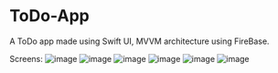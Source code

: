# ToDo-App
A ToDo app made using Swift UI, MVVM architecture using FireBase.

Screens:
![image](https://github.com/shreya20singh/ToDo-App/assets/23652464/50cd5d71-891e-4861-bbfd-8957271978b2)
![image](https://github.com/shreya20singh/ToDo-App/assets/23652464/e27f1a8e-e49d-4ac4-93a1-fe4b6d6873c0)
![image](https://github.com/shreya20singh/ToDo-App/assets/23652464/8bb308f2-c5e5-469d-b31f-7ca123011aca)
![image](https://github.com/shreya20singh/ToDo-App/assets/23652464/74df889d-3d82-4cf6-bd20-177f818c3705)
![image](https://github.com/shreya20singh/ToDo-App/assets/23652464/9c8c3a82-039e-4593-af42-c298d597ff5a)
![image](https://github.com/shreya20singh/ToDo-App/assets/23652464/c2a22c4c-0095-4d78-8fb6-32794f77ed26)

